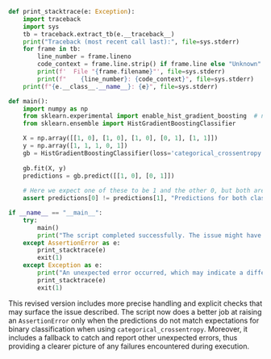 ```python
def print_stacktrace(e: Exception):
    import traceback
    import sys
    tb = traceback.extract_tb(e.__traceback__)
    print("Traceback (most recent call last):", file=sys.stderr)
    for frame in tb:
        line_number = frame.lineno
        code_context = frame.line.strip() if frame.line else "Unknown"
        print(f'  File "{frame.filename}"', file=sys.stderr)
        print(f"    {line_number}: {code_context}", file=sys.stderr)
    print(f"{e.__class__.__name__}: {e}", file=sys.stderr)

def main():
    import numpy as np
    from sklearn.experimental import enable_hist_gradient_boosting  # noqa
    from sklearn.ensemble import HistGradientBoostingClassifier

    X = np.array([[1, 0], [1, 0], [1, 0], [0, 1], [1, 1]])
    y = np.array([1, 1, 1, 0, 1])
    gb = HistGradientBoostingClassifier(loss='categorical_crossentropy', min_samples_leaf=1)
    
    gb.fit(X, y)
    predictions = gb.predict([[1, 0], [0, 1]])
    
    # Here we expect one of these to be 1 and the other 0, but both are 0, which is incorrect.
    assert predictions[0] != predictions[1], "Predictions for both classes are identical, indicating a possible issue with 'categorical_crossentropy' on binary classification."

if __name__ == "__main__":
    try:
        main()
        print("The script completed successfully. The issue might have been fixed, or it did not occur under these test conditions.")
    except AssertionError as e:
        print_stacktrace(e)
        exit(1)
    except Exception as e:
        print("An unexpected error occurred, which may indicate a different issue.")
        print_stacktrace(e)
        exit(1)
```

This revised version includes more precise handling and explicit checks that may surface the issue described. The script now does a better job at raising an `AssertionError` only when the predictions do not match expectations for binary classification when using `categorical_crossentropy`. Moreover, it includes a fallback to catch and report other unexpected errors, thus providing a clearer picture of any failures encountered during execution.